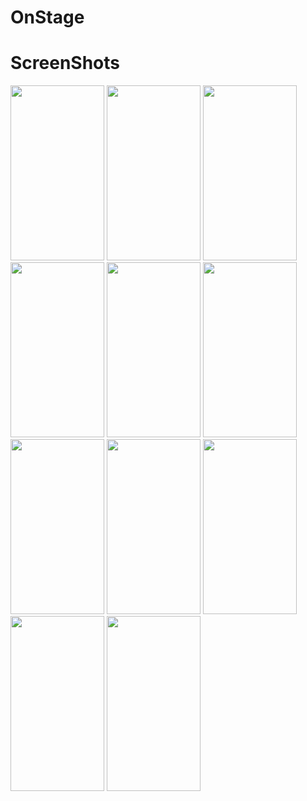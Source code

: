# OnStage
 
 <h1> ScreenShots </h1>
 
 <img src="https://user-images.githubusercontent.com/58820290/143009658-8d30e6a5-bcd7-42bc-bfed-eabe55e68c29.jpg" width="150" height="280">
 <img src="https://user-images.githubusercontent.com/58820290/143009674-eb69a703-1d7b-44ad-94d1-31b032bbe2a6.jpg" width="150" height="280">
 <img src="https://user-images.githubusercontent.com/58820290/143009675-29460dfd-0437-49ba-b7ba-683160dbada6.jpg" width="150" height="280">
 <img src="https://user-images.githubusercontent.com/58820290/143009663-bd57494b-1b3b-418a-b12e-91feb81ce338.jpg" width="150" height="280">
 <img src="https://user-images.githubusercontent.com/58820290/143009661-c126dcf1-f3a8-47a6-b05b-ee4d0c6a08c2.jpg" width="150" height="280">
 <img src="https://user-images.githubusercontent.com/58820290/143009649-959fa7fc-1ea6-476f-b0c9-e5e58a829f1d.jpg" width="150" height="280">
 <img src="https://user-images.githubusercontent.com/58820290/143009646-127640f3-8e7b-418f-abab-bdea7f151d3f.jpg" width="150" height="280">
 <img src="https://user-images.githubusercontent.com/58820290/143009654-7bb052e1-dbf9-4505-a0ee-6c8828ec0a1b.jpg" width="150" height="280">
  <img src="https://user-images.githubusercontent.com/58820290/143009668-af2c0443-e30b-4deb-9253-31316b806f36.jpg" width="150" height="280">
 <img src="https://user-images.githubusercontent.com/58820290/143009670-71cd6ee5-3a99-4758-aa05-d0b1bc2dc395.jpg" width="150" height="280">
 <img src="https://user-images.githubusercontent.com/58820290/143009656-98081efe-1458-412c-83fb-f315700351f9.jpg" width="150" height="280">
